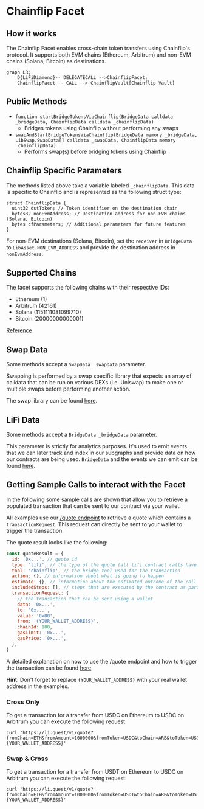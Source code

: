 # Chainflip Facet

## How it works

The Chainflip Facet enables cross-chain token transfers using Chainflip's protocol. It supports both EVM chains (Ethereum, Arbitrum) and non-EVM chains (Solana, Bitcoin) as destinations.

```mermaid
graph LR;
    D{LiFiDiamond}-- DELEGATECALL -->ChainflipFacet;
    ChainflipFacet -- CALL --> ChainflipVault[Chainflip Vault]
```

## Public Methods

- `function startBridgeTokensViaChainflip(BridgeData calldata _bridgeData, ChainflipData calldata _chainflipData)`
  - Bridges tokens using Chainflip without performing any swaps
- `swapAndStartBridgeTokensViaChainflip(BridgeData memory _bridgeData, LibSwap.SwapData[] calldata _swapData, ChainflipData memory _chainflipData)`
  - Performs swap(s) before bridging tokens using Chainflip

## Chainflip Specific Parameters

The methods listed above take a variable labeled `_chainflipData`. This data is specific to Chainflip and is represented as the following struct type:

```solidity
struct ChainflipData {
  uint32 dstToken; // Token identifier on the destination chain
  bytes32 nonEvmAddress; // Destination address for non-EVM chains (Solana, Bitcoin)
  bytes cfParameters; // Additional parameters for future features
}
```

For non-EVM destinations (Solana, Bitcoin), set the `receiver` in `BridgeData` to `LibAsset.NON_EVM_ADDRESS` and provide the destination address in `nonEvmAddress`.

## Supported Chains

The facet supports the following chains with their respective IDs:

- Ethereum (1)
- Arbitrum (42161)
- Solana (1151111081099710)
- Bitcoin (20000000000001)

[Reference](https://docs.chainflip.io/swapping/integrations/advanced/vault-swaps#supported-chains)

## Swap Data

Some methods accept a `SwapData _swapData` parameter.

Swapping is performed by a swap specific library that expects an array of calldata that can be run on various DEXs (i.e. Uniswap) to make one or multiple swaps before performing another action.

The swap library can be found [here](../src/Libraries/LibSwap.sol).

## LiFi Data

Some methods accept a `BridgeData _bridgeData` parameter.

This parameter is strictly for analytics purposes. It's used to emit events that we can later track and index in our subgraphs and provide data on how our contracts are being used. `BridgeData` and the events we can emit can be found [here](../src/Interfaces/ILiFi.sol).

## Getting Sample Calls to interact with the Facet

In the following some sample calls are shown that allow you to retrieve a populated transaction that can be sent to our contract via your wallet.

All examples use our [/quote endpoint](https://apidocs.li.fi/reference/get_quote) to retrieve a quote which contains a `transactionRequest`. This request can directly be sent to your wallet to trigger the transaction.

The quote result looks like the following:

```javascript
const quoteResult = {
  id: '0x...', // quote id
  type: 'lifi', // the type of the quote (all lifi contract calls have the type "lifi")
  tool: 'chainflip', // the bridge tool used for the transaction
  action: {}, // information about what is going to happen
  estimate: {}, // information about the estimated outcome of the call
  includedSteps: [], // steps that are executed by the contract as part of this transaction, e.g. a swap step and a cross step
  transactionRequest: {
    // the transaction that can be sent using a wallet
    data: '0x...',
    to: '0x...',
    value: '0x00',
    from: '{YOUR_WALLET_ADDRESS}',
    chainId: 100,
    gasLimit: '0x...',
    gasPrice: '0x...',
  },
}
```

A detailed explanation on how to use the /quote endpoint and how to trigger the transaction can be found [here](https://docs.li.fi/products/more-integration-options/li.fi-api/transferring-tokens-example).

**Hint**: Don't forget to replace `{YOUR_WALLET_ADDRESS}` with your real wallet address in the examples.

### Cross Only

To get a transaction for a transfer from USDC on Ethereum to USDC on Arbitrum you can execute the following request:

```shell
curl 'https://li.quest/v1/quote?fromChain=ETH&fromAmount=1000000&fromToken=USDC&toChain=ARB&toToken=USDC&slippage=0.03&allowBridges=chainflip&fromAddress={YOUR_WALLET_ADDRESS}'
```

### Swap & Cross

To get a transaction for a transfer from USDT on Ethereum to USDC on Arbitrum you can execute the following request:

```shell
curl 'https://li.quest/v1/quote?fromChain=ETH&fromAmount=1000000&fromToken=USDT&toChain=ARB&toToken=USDC&slippage=0.03&allowBridges=chainflip&fromAddress={YOUR_WALLET_ADDRESS}'
```
